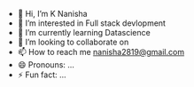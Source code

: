 - 👋 Hi, I’m K Nanisha
- 👀 I’m interested in Full stack devlopment
- 🌱 I’m currently learning Datascience
- 💞️ I’m looking to collaborate on 
- 📫 How to reach me nanisha2819@gmail.com
- 😄 Pronouns: ...
- ⚡ Fun fact: ...

<!---
Nanisha1928/Nanisha1928 is a ✨ special ✨ repository because its `README.md` (this file) appears on your GitHub profile.
You can click the Preview link to take a look at your changes.
--->
